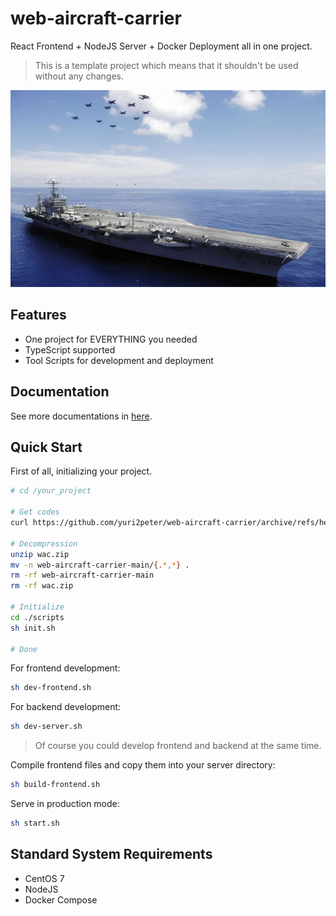 # web-aircraft-carrier

React Frontend + NodeJS Server + Docker Deployment all in one project.

> This is a template project which means that it shouldn't be used without any changes.

![](./docs/assets/banner.webp)

## Features

- One project for EVERYTHING you needed
- TypeScript supported
- Tool Scripts for development and deployment

## Documentation

See more documentations in [here](./docs/main.md).

## Quick Start

First of all, initializing your project.

```bash
# cd /your_project

# Get codes
curl https://github.com/yuri2peter/web-aircraft-carrier/archive/refs/heads/main.zip -o wac.zip --progress

# Decompression
unzip wac.zip
mv -n web-aircraft-carrier-main/{.*,*} .
rm -rf web-aircraft-carrier-main
rm -rf wac.zip

# Initialize
cd ./scripts
sh init.sh

# Done
```

For frontend development:

```bash
sh dev-frontend.sh
```

For backend development:

```bash
sh dev-server.sh
```

> Of course you could develop frontend and backend at the same time.

Compile frontend files and copy them into your server directory:

```bash
sh build-frontend.sh
```

Serve in production mode:

```bash
sh start.sh
```

## Standard System Requirements

- CentOS 7
- NodeJS
- Docker Compose
